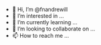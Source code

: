 - 👋 Hi, I’m @fnandrewill
- 👀 I’m interested in ...
- 🌱 I’m currently learning ...
- 💞️ I’m looking to collaborate on ...
- 📫 How to reach me ...

<!---
fnandrewill/fnandrewill is a ✨ special ✨ repository because its `README.md` (this file) appears on your GitHub profile.
You can click the Preview link to take a look at your changes.
--->
